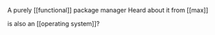 A purely [[functional]] package manager
Heard about it from [[max]]

is also an [[operating system]]?